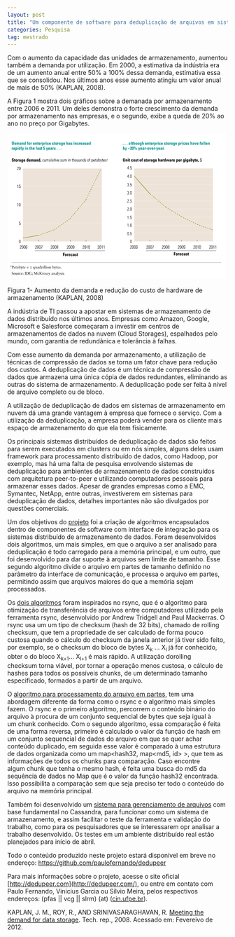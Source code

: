 ```yaml
---
layout: post
title: "Um componente de software para deduplicação de arquivos em sistemas de armazenamento distribuído"
categories: Pesquisa
tag: mestrado
---
```


Com o aumento da capacidade das unidades de armazenamento, aumentou também a demanda por utilização. Em 2000, a estimativa da indústria era de um aumento anual entre 50% a 100% dessa demanda, estimativa essa que se consolidou. Nos últimos anos esse aumento atingiu um valor anual de mais de 50% (KAPLAN, 2008).

A Figura 1 mostra dois gráficos sobre a demanada por armazenamento entre 2006 e 2011. Um deles demonstra o forte crescimento da demanda por armazenamento nas empresas, e o segundo, exibe a queda de 20% ao ano no preço por Gigabytes.

![image](https://github.com/assertlab/assertlab.github.io/blob/master/_posts/2013-03-26-um-componente-de-software-para-deduplicacao-de/figura1.png)

Figura 1- Aumento da demanda e redução do custo de hardware de armazenamento (KAPLAN, 2008)

A indústria de TI passou a apostar em sistemas de armazenamento de dados distribuído nos últimos anos. Empresas como Amazon, Google, Microsoft e Salesforce começaram a investir em centros de armazenamentos de dados na nuvem (Cloud Storages), espalhados pelo mundo, com garantia de redundânica e tolerância à falhas.

Com esse aumento da demanda por armazenamento, a utilização de técnicas de compressão de dados se torna um fator chave para redução dos custos. A deduplicação de dados é um técnica de compressão de dados que armazena uma única cópia de dados redundantes, eliminando as outras do sistema de armazenamento. A deduplicação pode ser feita à nível de arquivo completo ou de bloco.

A utilização de deduplicação de dados em sistemas de armazenamento em nuvem dá uma grande vantagem à empresa que fornece o serviço. Com a utilização da deduplicação, a empresa poderá vender para os cliente mais espaço de armazenamento do que ela tem fisicamente.

Os principais sistemas distribuídos de deduplicação de dados são feitos para serem executados em clusters ou em nós simples, alguns deles usam framework para processamento distribuído de dados, como Hadoop, por exemplo, mas há uma falta de pesquisa envolvendo sistemas de deduplicação para ambientes de armazenamento de dados construídos com arquitetura peer-to-peer e utilizando computadores pessoais para armazenar esses dados. Apesar de grandes empresas como a EMC, Symantec, NetApp, entre outras, investiverem em sistemas para deduplicação de dados, detalhes importantes não são divulgados por questões comerciais.

Um dos objetivos do [projeto](http://dedupeer.com/) foi a criação de algoritmos encapsulados dentro de componentes de software com interface de integração para os sistemas distribuído de armazenamento de dados. Foram desenvolvidos dois algoritmos, um mais simples, em que o arquivo a ser analisado para deduplicação é todo carregado para a memória principal, e um outro, que foi desenvolvido para dar suporte à arquivos sem limite de tamanho. Esse segundo algoritmo divide o arquivo em partes de tamanho definido no parâmetro da interface de comunicação, e processa o arquivo em partes, permitindo assim que arquivos maiores do que a memória sejam processados.

Os [dois algoritmos](http://dedupeer.com/) foram inspirados no rsync, que é o algoritmo para otimização de transferência de arquivos entre computadores utilizado pela ferramenta rsync, desenvolvido por Andrew Tridgell and Paul Mackerras. O rsync usa um um tipo de&nbsp;checksum&nbsp;(hash de 32 bits), chamado de&nbsp;rolling checksum,&nbsp;que tem a propriedade de ser calculado de forma pouco custosa quando o cálculo do&nbsp;checksum&nbsp;da janela anterior já tiver sido feito, por exemplo, se o&nbsp;checksum&nbsp;do bloco de bytes X<sub>k</sub>&nbsp;…&nbsp;X<sub>l</sub>&nbsp;já for conhecido, obter o do bloco X<sub>k+1</sub>... X<sub>l+1</sub>&nbsp;é mais rápido. A utilização dorolling checksum&nbsp;torna viável, por tornar a operação menos custosa, o cálculo de hashes para todos os possíveis&nbsp;chunks,&nbsp;de um determinado tamanho especificado, formados a partir de um arquivo.

O [algoritmo para processamento do arquivo em partes](http://dedupeer.com/), tem uma abordagem diferente da forma como o rsync e o algoritmo mais simples fazem. O rsync e o primeiro algoritmo, percorrem o conteúdo binário do arquivo à procura de um conjunto sequencial de bytes que seja igual à um&nbsp;chunk&nbsp;conhecido. Com o segundo algoritmo, essa comparação é feita de uma forma reversa, primeiro é calculado o valor da função de hash em um conjunto sequencial de dados do arquivo em que se quer achar conteúdo duplicado, em seguida esse valor é comparado à uma estrutura de dados organizada como um map&lt;hash32, map&lt;md5, id&gt; &gt;, que tem as informações de todos os&nbsp;chunks&nbsp;para comparação. Caso encontre algum&nbsp;chunk&nbsp;que tenha o mesmo hash, é feita uma busca do md5 da sequência de dados no Map que é o valor da função hash32 encontrada. Isso possibilita a comparação sem que seja preciso ter todo o conteúdo do arquivo na memória principal.

Também foi desenvolvido um [sistema para gerenciamento de arquivos](http://dedupeer.com/) com base fundamental no Cassandra, para funcionar como um sistema de armazenamento, e assim facilitar o teste da ferramenta e validação do trabalho, como para os pesquisadores que se interessarem opr analisar a trabalho desenvolvido. Os testes em um ambiente distribuído real estão planejados para início de abril.

Todo o conteúdo produzido neste projeto estará disponível em breve no endereço: https://github.com/paulofernando/dedupeer

Para mais informações sobre o projeto, acesse o site oficial [http://dedupeer.com](http://dedupeer.com/), ou entre em contato com Paulo Fernando, Vinicius Garcia ou Silvio Meira, pelos respectivos endereços: (pfas || vcg || slrm) (at) ([cin.ufpe.br](http://cin.ufpe.br/)).

KAPLAN, J. M., ROY, R., AND SRINIVASARAGHAVAN, R. [Meeting the demand for data storage](https://www.mckinseyquarterly.com/Meeting_the_demand_%20for_data_storage_2153#). Tech. rep., 2008. Acessado em: Fevereivo de 2012.